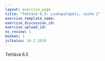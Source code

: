 ```yaml
---
layout: exercise_page
title: "Tehtävä 6.5: Liukupalapeli, vaihe 2"
exercise_template_name:
exercise_discussion_id:
exercise_upload_id:
no_review: 1
kesken: 1
julkaisu: 14.2.2018
---
```


Tehtävä 6.5
